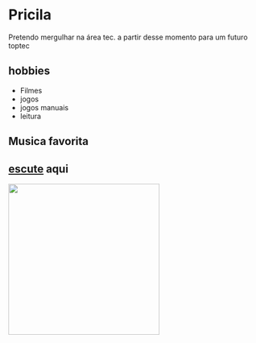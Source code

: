 # Pricila

Pretendo mergulhar na área tec. a partir desse momento para um futuro toptec

## hobbies 

- Filmes
- jogos
- jogos manuais 
- leitura 

## Musica favorita 

[escute](https://youtu.be/GTWqwSNQCcg?si=pPF4jnRtnCdCaJLY) aqui 
---

<p> <img src="https://i.pinimg.com/736x/43/00/47/430047e78aa8ab64da1aadf4de9046ee.jpg" width="300"></p> 
